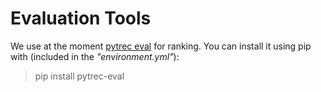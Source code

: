 # Evaluation Tools

We use at the moment [pytrec eval](https://github.com/usnistgov/trec_eval) for ranking. You can install it using pip with (included in the *"environment.yml"*):
> pip install pytrec-eval
